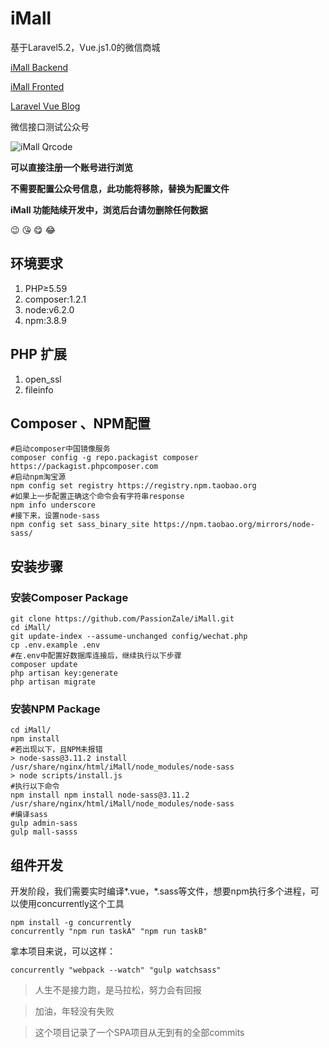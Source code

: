 # iMall
基于Laravel5.2，Vue.js1.0的微信商城

[iMall Backend](http://imall.lovchun.com "iMall 后台管理首页")

[iMall Fronted](http://imall.lovchun.com/mall "iMall 微信商城首页")

[Laravel Vue Blog](https://git.oschina.net/nir_passion/LVBlog "基于Laravel Vue的个人博客")

微信接口测试公众号

![iMall Qrcode](http://oewvb9bk1.bkt.clouddn.com/iMall.jpg "iMall Qrcode")

**可以直接注册一个账号进行浏览**

**不需要配置公众号信息，此功能将移除，替换为配置文件**

**iMall 功能陆续开发中，浏览后台请勿删除任何数据**

:wink: :kissing_heart: :yum: :joy:

## 环境要求
1. PHP≥5.59
2. composer:1.2.1
3. node:v6.2.0
4. npm:3.8.9

## PHP 扩展
1. open_ssl
2. fileinfo

## Composer 、NPM配置
``` shell
#启动composer中国镜像服务
composer config -g repo.packagist composer https://packagist.phpcomposer.com
#启动npm淘宝源
npm config set registry https://registry.npm.taobao.org
#如果上一步配置正确这个命令会有字符串response
npm info underscore
#接下来，设置node-sass
npm config set sass_binary_site https://npm.taobao.org/mirrors/node-sass/
```

## 安装步骤
### 安装Composer Package
``` shell
git clone https://github.com/PassionZale/iMall.git
cd iMall/
git update-index --assume-unchanged config/wechat.php
cp .env.example .env
#在.env中配置好数据库连接后，继续执行以下步骤
composer update
php artisan key:generate
php artisan migrate
```

### 安装NPM Package
``` shell
cd iMall/
npm install
#若出现以下，且NPM未报错
> node-sass@3.11.2 install /usr/share/nginx/html/iMall/node_modules/node-sass
> node scripts/install.js
#执行以下命令
npm install npm install node-sass@3.11.2 /usr/share/nginx/html/iMall/node_modules/node-sass
#编译sass
gulp admin-sass
gulp mall-sasss
```

## 组件开发
开发阶段，我们需要实时编译*.vue，*.sass等文件，想要npm执行多个进程，可以使用concurrently这个工具
``` shell
npm install -g concurrently
concurrently "npm run taskA" "npm run taskB"
```
拿本项目来说，可以这样：
``` shell
concurrently "webpack --watch" "gulp watchsass"
```

>人生不是接力跑，是马拉松，努力会有回报

>加油，年轻没有失败

>这个项目记录了一个SPA项目从无到有的全部commits
